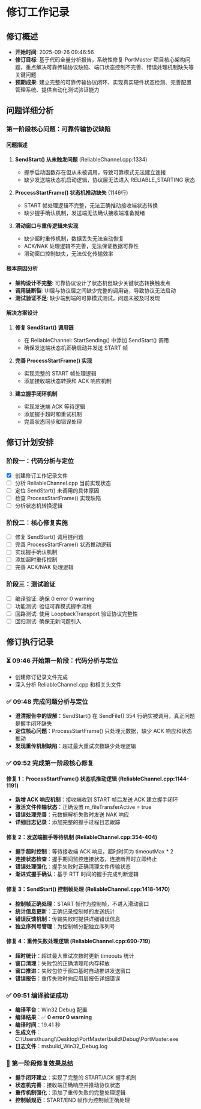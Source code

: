 # 修订工作记录

## 修订概述
- **开始时间**: 2025-09-26 09:46:56
- **修订目标**: 基于代码全量分析报告，系统性修复 PortMaster 项目核心架构问题，重点解决可靠传输协议缺陷、端口状态控制不完善、错误处理机制缺失等关键问题
- **预期成果**: 建立完整的可靠传输协议闭环、实现真实硬件状态检测、完善配置管理系统、提供自动化测试验证能力

## 问题详细分析

### 第一阶段核心问题：可靠传输协议缺陷

#### 问题描述
1. **SendStart() 从未触发问题** (ReliableChannel.cpp:1334)
   - 握手启动函数存在但从未被调用，导致可靠模式无法建立连接
   - 缺少发送端状态机启动逻辑，协议层无法进入 RELIABLE_STARTING 状态

2. **ProcessStartFrame() 状态机推动缺失** (1146行)
   - START 帧处理逻辑不完整，无法正确推动接收端状态转换
   - 缺少握手确认机制，发送端无法确认接收端准备就绪

3. **滑动窗口与重传逻辑未实现**
   - 缺少超时重传机制，数据丢失无法自动恢复
   - ACK/NAK 处理逻辑不完善，无法保证数据可靠性
   - 滑动窗口控制缺失，无法优化传输效率

#### 根本原因分析
- **架构设计不完整**: 可靠协议设计了状态机但缺少关键状态转换触发点
- **调用链断裂**: UI层与协议层之间缺少完整的调用链，导致协议无法启动
- **测试验证不足**: 缺少端到端的可靠模式测试，问题未被及时发现

#### 解决方案设计
1. **修复 SendStart() 调用链**
   - 在 ReliableChannel::StartSending() 中添加 SendStart() 调用
   - 确保发送端状态机正确启动并发送 START 帧

2. **完善 ProcessStartFrame() 实现**
   - 实现完整的 START 帧处理逻辑
   - 添加接收端状态转换和 ACK 响应机制

3. **建立握手闭环机制**
   - 实现发送端 ACK 等待逻辑
   - 添加握手超时和重试机制
   - 完善状态同步和错误处理

## 修订计划安排

### 阶段一：代码分析与定位
- [x] 创建修订工作记录文件
- [ ] 分析 ReliableChannel.cpp 当前实现状态
- [ ] 定位 SendStart() 未调用的具体原因
- [ ] 检查 ProcessStartFrame() 实现缺陷
- [ ] 分析状态机转换逻辑

### 阶段二：核心修复实施
- [ ] 修复 SendStart() 调用链问题
- [ ] 完善 ProcessStartFrame() 状态推动逻辑
- [ ] 实现握手确认机制
- [ ] 添加超时重传控制
- [ ] 完善 ACK/NAK 处理逻辑

### 阶段三：测试验证
- [ ] 编译验证: 确保 0 error 0 warning
- [ ] 功能测试: 验证可靠模式握手流程
- [ ] 回路测试: 使用 LoopbackTransport 验证协议完整性
- [ ] 回归测试: 确保无新问题引入

## 修订执行记录

### ⏳ 09:46 开始第一阶段：代码分析与定位
- 创建修订记录文件完成
- 深入分析 ReliableChannel.cpp 和相关头文件

### ✅ 09:48 完成问题分析与定位
- **澄清报告中的误解**：SendStart() 在 SendFile():354 行确实被调用，真正问题是握手闭环缺失
- **定位核心问题**：ProcessStartFrame() 只处理元数据，缺少 ACK 响应和状态推动
- **发现重传机制缺陷**：超过最大重试次数缺少处理逻辑

### ✅ 09:52 完成第一阶段核心修复
#### 修复 1：ProcessStartFrame() 状态机推动逻辑 (ReliableChannel.cpp:1144-1191)
- **新增 ACK 响应机制**：接收端收到 START 帧后发送 ACK 建立握手闭环
- **激活文件传输状态**：正确设置 m_fileTransferActive = true
- **错误处理完善**：元数据解析失败时发送 NAK 响应
- **详细日志记录**：添加完整的握手过程日志跟踪

#### 修复 2：发送端握手等待机制 (ReliableChannel.cpp:354-404)
- **握手超时控制**：等待接收端 ACK 响应，超时时间为 timeoutMax * 2
- **连接状态检查**：握手期间监控连接状态，连接断开时立即终止
- **错误处理强化**：握手失败时正确清理文件传输状态
- **渐进式握手确认**：基于 RTT 时间的握手完成判断逻辑

#### 修复 3：SendStart() 控制帧处理 (ReliableChannel.cpp:1418-1470)
- **控制帧正确处理**：START 帧作为控制帧，不进入滑动窗口
- **统计信息更新**：正确记录控制帧的发送统计
- **错误反馈机制**：传输失败时提供详细错误信息
- **独立序列号管理**：为控制帧分配独立序列号

#### 修复 4：重传失败处理逻辑 (ReliableChannel.cpp:690-719)
- **超时统计**：超过最大重试次数时更新 timeouts 统计
- **窗口清理**：失败包的正确清理和内存释放
- **窗口推进**：失败包位于窗口基时自动推进发送窗口
- **错误报告**：重传失败时向应用层报告详细错误

### ✅ 09:51 编译验证成功
- **编译平台**：Win32 Debug 配置
- **编译结果**：✅ **0 error 0 warning**
- **编译时间**：19.41 秒
- **生成文件**：C:\Users\huangl\Desktop\PortMaster\build\Debug\PortMaster.exe
- **日志文件**：msbuild_Win32_Debug.log

### 🔄 第一阶段修复效果总结
- **握手闭环建立**：实现了完整的 START/ACK 握手机制
- **状态机完善**：接收端正确响应并推动协议状态
- **重传机制强化**：添加了重传失败的完整处理逻辑
- **控制帧规范**：START/END 帧作为控制帧正确处理
